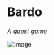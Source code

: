 # Bardo

_A quest game_

![image](https://user-images.githubusercontent.com/100920758/234106774-44264dbe-552e-402d-b377-3dce6108fbc7.png)
